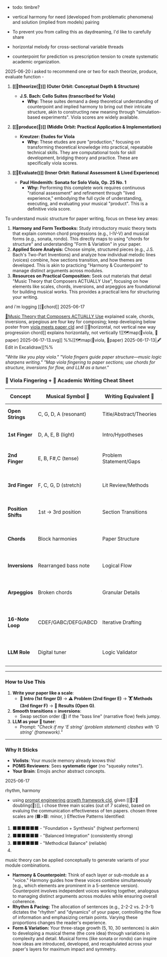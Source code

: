 - todo: timbre?
- vertical harmony for need (developed from problematic phenomena) and solution (implied from models) pairing

- To prevent you from calling this as daydreaming, I'd like to carefully share 

- horizontal melody for cross-sectional variable threads

- counterpoint for prediction vs prescription tension to create systematic academic organization.



2025-06-20
i asked to recommend one or two for each theorize, produce, evaluate function -
1. **[[💭theorize(💸)]] (Outer Orbit: Conceptual Depth & Structure)**
    - **J.S. Bach: Cello Suites (transcribed for Viola)**
        - **Why:** These suites demand a deep theoretical understanding of counterpoint and implied harmony to bring out their intricate structure, akin to constructing new meaning through "simulation-based experiments". Viola scores are widely available.
2. **[[📐produce(💭)]] (Middle Orbit: Practical Application & Implementation)**
    
    - **Kreutzer: Etudes for Viola**
        - **Why:** These etudes are pure "production," focusing on transforming theoretical knowledge into practical, repeatable technical skills. They are computational tools for skill development, bridging theory and practice. These are specifically viola scores.
3. **[[💸Evaluate()]] (Inner Orbit: Rational Assessment & Lived Experience)**
    
    - **Paul Hindemith: Sonata for Solo Viola, Op. 25 No. 1**
        - **Why:** Performing this complete work requires continuous "rational assessment" and refinement through "lived experience," embodying the full cycle of understanding, executing, and evaluating your musical "product". This is a definitive viola score.

To understand music structure for paper writing, focus on these key areas:

1. **Harmony and Form Textbooks:** Study introductory music theory texts that explain common chord progressions (e.g., I-IV-V) and musical forms (e.g., sonata, rondo). This directly maps to using "chords for structure" and understanding "Form & Variation" in your paper.
2. **Applied Score Analysis:** Choose simple, structured pieces (e.g., J.S. Bach's Two-Part Inventions) and analyze how individual melodic lines (voices) combine, how sections transition, and how themes are developed. This is akin to practicing "Harmony & Counterpoint" to manage distinct arguments across modules.
3. **Resources on Practical Composition:** Seek out materials that detail "Music Theory that Composers ACTUALLY Use", focusing on how elements like scales, chords, inversions, and arpeggios are foundational for building musical works. This provides a practical lens for structuring your writing.

and i'm logging [[🎹chord]]
2025-06-17

[🎥Music Theory that Composers ACTUALLY Use](https://www.youtube.com/watch?v=KmKjbfgf55Y&ab_channel=JamesonNathanJones) explained scale, chords, inversions, arpegious are four key for composing; keep developing below poster from [viola meets paper cld](https://claude.ai/chat/278c669b-e935-45fe-bb8d-a8a8405740c3) and [[🎥horizontal, not vertical new way progression chord]] explains horizontally, not vertically
![[🗺️map(🎻viola, 📝paper) 2025-06-17-13.svg]]
%%[[🗺️map(🎻viola, 📝paper) 2025-06-17-13|🖋 Edit in Excalidraw]]%%



_"Write like you play viola."_
_"Viola fingers guide paper structure—music logic sharpens writing."_
_"Map viola fingering to paper sections; use chords for structure, inversions for flow, and LLM as a tuner."_

### **🎻 Viola Fingering + 📝 Academic Writing Cheat Sheet**

| **Concept**         | **Musical Symbol** 🎵 | **Writing Equivalent** 📑 | **Key Emoji** | **Actionable Tip**                             |
| ------------------- | --------------------- | ------------------------- | ------------- | ---------------------------------------------- |
| **Open Strings**    | C, G, D, A (resonant) | Title/Abstract/Theories   | 🎯            | _Start bold—like an open C string._            |
| **1st Finger**      | D, A, E, B (light)    | Intro/Hypotheses          | 🏁            | _Set the key (context) cleanly._               |
| **2nd Finger**      | E, B, F#,C (tense)    | Problem Statement/Gaps    | ⚠️            | _Create "leading tone" tension._               |
| **3rd Finger**      | F, C, G, D (stretch)  | Lit Review/Methods        | 🏋️           | _Synthesize ideas (avoid flat intonation)._    |
| **Position Shifts** | 1st → 3rd position    | Section Transitions       | 🔄            | _Shift depth like moving up the fingerboard._  |
| **Chords**          | Block harmonies       | Paper Structure           | 🧱            | _Build sections like I-IV-V progressions._     |
| **Inversions**      | Rearranged bass note  | Logical Flow              | 🚦            | _Reorder for smooth "voice leading."_          |
| **Arpeggios**       | Broken chords         | Granular Details          | 🔍            | _Break data into step-by-step sequences._      |
| **16-Note Loop**    | CDEF/GABC/DEFG/ABCD   | Iterative Drafting        | 🔄            | _Revise like fingering drills—repeat, refine._ |
| **LLM Role**        | Digital tuner         | Logic Validator           | 🤖            | _"Flag intonation errors" in arguments._       |

---

### **How to Use This**

1. **Write your paper like a scale**:
    - **🏁 Intro (1st finger D)** → **⚠️ Problem (2nd finger E)** → **🏋️ Methods (3rd finger F)** → **🎯 Results (Open G)**.
2. **Smooth transitions = inversions**:
    - Swap section order (**🚦**) if the "bass line" (narrative flow) feels jumpy.
3. **LLM as your 🎻 tuner**:
    - Prompt: _"Check if my ‘E string’ (problem statement) clashes with ‘G string’ (framework)."_

---

### **Why It Sticks**

- **Violists**: Your muscle memory already knows this!
- **POMS Reviewers**: Sees **systematic rigor** (no "squeaky notes").
- **Your Brain**: Emojis anchor abstract concepts.



2025-06-17

rhythm, harmony
- using [prompt engineering growth framework cld](https://claude.ai/chat/e12fe6fa-4d0b-465b-ad3d-2e631e804df7), given [[🌱2🌲doubling(📝)]],  i chose three main scales (out of 7 scales), based on evaluing the communication effectiveness of ten papers. chosen three scales are (🟧>🟦: minor, ) Effective Patterns Identified:


1. **🟩🟩🟧🟦🟦🟦** - "Foundation + Synthesis" (highest performers)
2. **🟩🟧🟧🟦🟦🟦** - "Balanced Integration" (consistently strong)
3. **🟩🟩🟧🟧🟦🟦** - "Methodical Balance" (reliable)
4. 
music theory can be applied conceptually to generate variants of your module combinations.

- **Harmony & Counterpoint:** Think of each layer or sub-module as a "voice." Harmony guides how these voices combine simultaneously (e.g., which elements are prominent in a 5-sentence version). Counterpoint involves independent voices working together, analogous to managing distinct arguments across modules while ensuring overall coherence.
- **Rhythm & Pacing:** The allocation of sentences (e.g., 2-2-2 vs. 2-3-1) dictates the "rhythm" and "dynamics" of your paper, controlling the flow of information and emphasizing certain points. Varying these proportions changes the reader's experience.
- **Form & Variation:** Your three-stage growth (5, 10, 30 sentences) is akin to developing a musical theme (the core idea) through variations in complexity and detail. Musical forms (like sonata or rondo) can inspire how ideas are introduced, developed, and recapitulated across your paper's layers for maximum impact and symmetry.